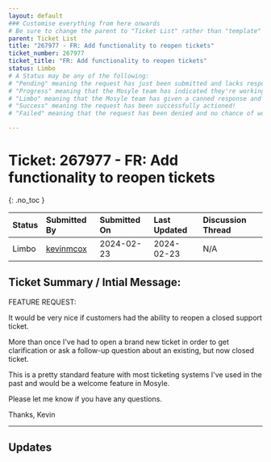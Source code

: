 ```yaml
---
layout: default
### Customise everything from here onwards
# Be sure to change the parent to "Ticket List" rather than "template"
parent: Ticket List
title: "267977 - FR: Add functionality to reopen tickets"
ticket_number: 267977
ticket_title: "FR: Add functionality to reopen tickets"
status: Limbo
# A Status may be any of the following:
# "Pending" meaning the request has just been submitted and lacks response.
# "Progress" meaning that the Mosyle team has indicated they're working on it.
# "Limbo" meaning that the Mosyle team has given a canned response and the request has been closed without much of a followup.
# "Success" meaning the request has been successfully actioned!
# "Failed" meaning that the request has been denied and no chance of working on it 😔

---
```


# Ticket: 267977 - FR: Add functionality to reopen tickets
{: .no_toc }
  
| Status | Submitted By | Submitted On | Last Updated | Discussion Thread |
|:---|:---|:---|:---|:---|
| Limbo | [kevinmcox](https://github.com/kevinmcox) | 2024-02-23 | 2024-02-23 | N/A |

## Ticket Summary / Intial Message:

FEATURE REQUEST:

It would be very nice if customers had the ability to reopen a closed support ticket.

More than once I've had to open a brand new ticket in order to get clarification or ask a follow-up question about an existing, but now closed ticket.

This is a pretty standard feature with most ticketing systems I've used in the past and would be a welcome feature in Mosyle.

Please let me know if you have any questions.

Thanks,
Kevin

---

## Updates

<!-- 
Please do descending order for recency, oldest -> most recent
Replace line breaks with <br><br> tags

Quick template:

### Date YYYY-MM-DD

|From: | Mosyle Support |
|:---|:---|
|| *Paragraph 1<br><br>Paragraph 2<br><br>Paragraph 3<br><br>.* |

-->
